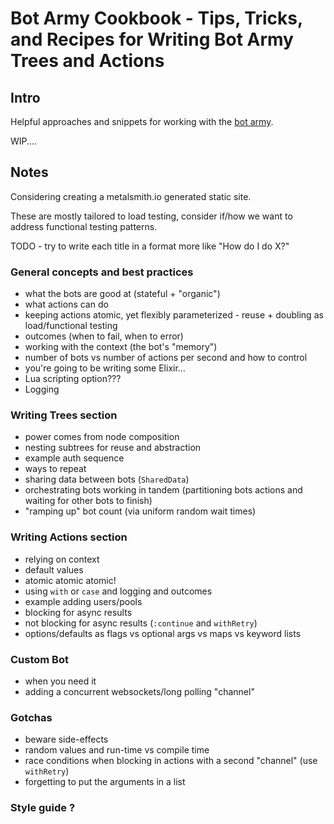 # Bot Army Cookbook - Tips, Tricks, and Recipes for Writing Bot Army Trees and Actions

## Intro

Helpful approaches and snippets for working with the [bot army](https://git.corp.adobe.com/pages/manticore/bot_army/readme.html).

WIP....

## Notes

Considering creating a metalsmith.io generated static site.

These are mostly tailored to load testing, consider if/how we want to address functional testing patterns.

TODO - try to write each title in a format more like "How do I do X?"

### General concepts and best practices

- what the bots are good at (stateful + "organic")
- what actions can do
- keeping actions atomic, yet flexibly parameterized - reuse + doubling as load/functional testing
- outcomes (when to fail, when to error)
- working with the context (the bot's "memory")
- number of bots vs number of actions per second and how to control
- you're going to be writing some Elixir...
- Lua scripting option???
- Logging


### Writing Trees section

- power comes from node composition
- nesting subtrees for reuse and abstraction
- example auth sequence
- ways to repeat
- sharing data between bots (`SharedData`)
- orchestrating bots working in tandem (partitioning bots actions and waiting for other bots to finish) 
- "ramping up" bot count (via uniform random wait times)


### Writing Actions section

- relying on context
- default values
- atomic atomic atomic!
- using `with` or `case` and logging and outcomes
- example adding users/pools
- blocking for async results
- not blocking for async results (`:continue` and `withRetry`)
- options/defaults as flags vs optional args vs maps vs keyword lists


### Custom Bot

- when you need it
- adding a concurrent websockets/long polling "channel"

### Gotchas

- beware side-effects
- random values and run-time vs compile time
- race conditions when blocking in actions with a second "channel" (use `withRetry`)
- forgetting to put the arguments in a list

### Style guide ?
